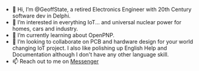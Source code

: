 - 👋 Hi, I’m @GeoffState, a retired Electronics Engineer with 20th Century software dev in Delphi.
- 👀 I’m interested in everything IoT... and universal nuclear power for homes, cars and industry.
- 🌱 I’m currently learning about OpenPNP.
- 💞️ I’m looking to collaborate on PCB and hardware design for your world changing IoT project. I also like polishing up English Help and Documentation although I don't have any other language skill.
- 📫 Reach out to me on [Messenger](http://m.me/GeoffStateNZ)
<!---
GeoffState/GeoffState is a ✨ special ✨ repository because its `README.md` (this file) appears on your GitHub profile.
You can click the Preview link to take a look at your changes.
--->
